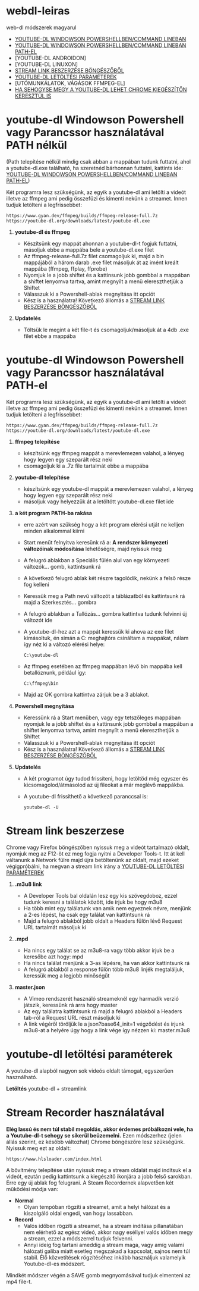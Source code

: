 # webdl-leiras
web-dl módszerek magyarul

- [YOUTUBE-DL WINDOWSON POWERSHELLBEN/COMMAND LINEBAN](#youtube-dl-Windowson-Powershell-vagy-Parancssor-használatával-PATH-nélkül)
- [YOUTUBE-DL WINDOWSON POWERSHELLBEN/COMMAND LINEBAN PATH-EL](#youtube-dl-Windowson-Powershell-vagy-Parancssor-használatával-PATH-el)
- [YOUTUBE-DL ANDROIDON]
- [YOUTUBE-DL LINUXON]
- [STREAM LINK BESZERZÉSE BÖNGÉSZŐBŐL](#Stream-link-beszerzese)
- [YOUTUBE-DL LETÖLTÉSI PARAMÉTEREK](#youtube-dl-letöltési-paraméterek)
- [UTÓMUNKÁLATOK, VÁGÁSOK FFMPEG-EL]
- [HA SEHOGYSE MEGY A YOUTUBE-DL LEHET CHROME KIEGÉSZÍTŐN KERESZTÜL IS](#stream-recorder-használatával)

# youtube-dl Windowson Powershell vagy Parancssor használatával PATH nélkül

(Path telepítése nélkül mindig csak abban a mappában tudunk futtatni, ahol a youtube-dl.exe található, ha szeretnéd bárhonnan futtatni, kattints ide: [YOUTUBE-DL WINDOWSON POWERSHELLBEN/COMMAND LINEBAN PATH-EL](#youtube-dl-Windowson-Powershell-vagy-Parancssor-használatával-PATH-el))

Két programra lesz szükségünk, az egyik a youtube-dl ami letölti a videót illetve az ffmpeg ami pedig összefüzi és kimenti nekünk a streamet. Innen tudjuk letölteni a legfrissebbet:

    https://www.gyan.dev/ffmpeg/builds/ffmpeg-release-full.7z
    https://youtube-dl.org/downloads/latest/youtube-dl.exe
    
1. **youtube-dl és ffmpeg**
    - Készítsünk egy mappát ahonnan a youtube-dl-t fogjuk futtatni, másoljuk ebbe a mappába bele a youtube-dl.exe filet
    - Az ffmpeg-release-full.7z filet csomagoljuk ki, majd a bin mappájából a három darab .exe filet másoljuk át az imént kreált mappába (ffmpeg, ffplay, ffprobe)
    - Nyomjuk le a jobb shiftet és a kattinsunk jobb gombbal a mappában a shiftet lenyomva tartva, amint megnyílt a menü elereszthetjük a Shiftet
    - Válasszuk ki a Powershell-ablak megnyitása itt opciót
    - Kész is a használatra! Következő állomás a [STREAM LINK BESZERZÉSE BÖNGÉSZŐBŐL](#Stream-link-beszerzese)
    
2. **Updatelés**
    - Töltsük le megint a két file-t és csomagoljuk/másoljuk át a 4db .exe filet ebbe a mappába

# youtube-dl Windowson Powershell vagy Parancssor használatával PATH-el

Két programra lesz szükségünk, az egyik a youtube-dl ami letölti a videót illetve az ffmpeg ami pedig összefüzi és kimenti nekünk a streamet. Innen tudjuk letölteni a legfrissebbet:

    https://www.gyan.dev/ffmpeg/builds/ffmpeg-release-full.7z
    https://youtube-dl.org/downloads/latest/youtube-dl.exe
   
1. **ffmpeg telepítése**
    - készítsünk egy ffmpeg mappát a merevlemezen valahol, a lényeg hogy legyen egy szeparált rész neki
    - csomagoljuk ki a .7z file tartalmát ebbe a mappába
    
2. **youtube-dl telepítése**
    - készítsünk egy youtube-dl mappát a merevlemezen valahol, a lényeg hogy legyen egy szeparált rész neki
    - másoljuk vagy helyezzük át a letöltött youtube-dl.exe filet ide
    
3. **a két program PATH-ba rakása**
    - erre azért van szükség hogy a két program elérési utját ne kelljen minden alkalommal kiírni
    - Start menűt felnyitva keresünk rá a: __A rendszer környezeti változóinak módosítása__ lehetőségre, majd nyissuk meg
    - A felugró ablakban a Speciális fülén alul van egy környezeti változók... gomb, kattintsunk rá
    - A következő felugró ablak két részre tagolódik, nekünk a felső része fog kelleni
    - Keressük meg a Path nevű változót a táblázatból és kattintsunk rá majd a Szerkesztés... gombra
    - A felugró ablakban a Tallózás... gombra kattintva tudunk felvinni új változót ide
    - A youtube-dl-hez azt a mappát keressük ki ahova az exe filet kimásoltuk, én simán a C: meghajtóra csináltam a mappákat, nálam így néz ki a változó elérési helye:
    
          C:\youtube-dl
    - Az ffmpeg esetében az ffmpeg mappában lévő bin mappába kell betallóznunk, például így:
    
          C:\ffmpeg\bin
    - Majd az OK gombra kattintva zárjuk be a 3 ablakot.
    
4. **Powershell megnyítása**
    - Keressünk rá a Start menüben, vagy egy tetszőleges mappában nyomjuk le a jobb shiftet és a kattinsunk jobb gombbal a mappában a shiftet lenyomva tartva, amint megnyílt a menü elereszthetjük a Shiftet
    - Válasszuk ki a Powershell-ablak megnyitása itt opciót
    - Kész is a használatra! Következő állomás a [STREAM LINK BESZERZÉSE BÖNGÉSZŐBŐL](#Stream-link-beszerzese)
    
5. **Updatelés**
    - A két programot úgy tudod frissíteni, hogy letöltöd még egyszer és kicsomagolod/átmásolod az új fileokat a már meglévő mappákba.
    - A youtube-dl frissíthető a következő paranccsal is:
    
          youtube-dl -U

# Stream link beszerzese

Chrome vagy Firefox böngészőben nyissuk meg a videót tartalmazó oldalt, nyomjuk meg az F12-öt ez meg fogja nyitni a Developer Tools-t. Itt át kell váltanunk a Network fülre majd újra betöltenünk az oldalt, majd ezeket végigpróbálni, ha megvan a stream link irány a [YOUTUBE-DL LETÖLTÉSI PARAMÉTEREK](#youtube-dl-letöltési-paraméterek)

1. **.m3u8 link**
    - A Developer Tools bal oldalán lesz egy kis szövegdoboz, ezzel tudunk keresni a találatok között, ide írjuk be hogy m3u8
    - Ha több mint egy találatunk van amik nem egyeznek névre, menjünk a 2-es lépést, ha csak egy találat van kattintsunk rá
    - Majd a felugró ablakból jobb oldalt a Headers fülön lévő Request URL tartalmát másoljuk ki
    
2. **.mpd**
    - Ha nincs egy találat se az m3u8-ra vagy több akkor írjuk be a keresőbe azt hogy: mpd
    - Ha nincs találat menjünk a 3-as lépésre, ha van akkor kattintsunk rá
    - A felugró ablakból a response fülön több m3u8 linjék megtaláljuk, keressük meg a legjobb minőségűt
    
3. **master.json**
    - A Vimeo rendszerét használó streameknél egy harmadik verzió játszik, keressünk rá arra hogy master
    - Az egy találatra kattintsunk rá majd a felugró ablakból a Headers tab-ról a Request URL részt másoljuk ki
    - A link végéről töröljük le a json?base64_init=1 végződést és írjunk m3u8-at a helyére úgy hogy a link vége így nézzen ki: master.m3u8

# youtube-dl letöltési paraméterek

A youtube-dl alapból nagyon sok videós oldalt támogat, egyszerűen használható.

**Letöltés**
youtube-dl + streamlink

# Stream Recorder használatával

**Elég lassú és nem túl stabil megoldás, akkor érdemes próbálkozni vele, ha a Youtube-dl-t sehogy se sikerül beüzemelni.**
Ezen módszerhez (jelen állás szerint, ez később változhat) Chrome böngészőre lesz szükségünk.
Nyissuk meg ezt az oldalt:

    https://www.hlsloader.com/index.html

A bővítmény telepítése után nyissuk meg a stream oldalát majd indítsuk el a videót, ezután pedig kattintsunk a kiegészítő ikonjára a jobb felső sarokban. Erre egy új ablak fog felugrani. A Steam Recordernek alapvetően két működési módja van:
- **Normal**
    - Olyan tempóban rögzíti a streamet, amit a helyi hálózat és a kiszolgáló oldal engedi, van hogy lassabban.
- **Record**
    - Valós időben rögzíti a streamet, ha a stream indítása pillanatában nem elérhető az egész videó, akkor nagy eséllyel valós időben megy a stream, ezzel a módszerrel tudjuk felvenni.
    - Annyi ideig fog tartani ameddig a stream maga, vagy amíg valami hálózati galiba miatt esetleg megszakad a kapcsolat, sajnos nem túl stabil. Élő közvetítések rögzítéséhez inkább használjuk valamelyik Youtube-dl-es módszert.

Mindkét módszer végén a SAVE gomb megnyomásával tudjuk elmenteni az mp4 file-t.
